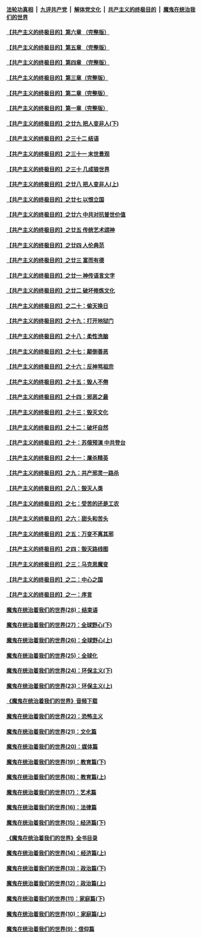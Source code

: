 ####  [法轮功真相](../../../../basic/blob/master/README.md?t=02210739) &nbsp;|&nbsp; [九评共产党](../../../../9ping.md/blob/master/README.md?t=02210739) &nbsp;|&nbsp; [解体党文化](../../../../jtdwh.md/blob/master/README.md?t=02210739)  &nbsp;|&nbsp; [共产主义的终极目的](../../../../gczydzjmd.md/blob/master/README.md?t=02210739) &nbsp;|&nbsp; [魔鬼在统治我们的世界](../../../../mgztzwmdsj.md/blob/master/README.md?t=02210739) 

#### [【共产主义的终极目的】第六章 （完整版）](../pages/nsc422/n11428913.md?t=02210739) 

#### [【共产主义的终极目的】第五章 （完整版）](../pages/nsc422/n11428912.md?t=02210739) 

#### [【共产主义的终极目的】第四章 （完整版）](../pages/nsc422/n11428907.md?t=02210739) 

#### [【共产主义的终极目的】第三章（完整版）](../pages/nsc422/n11428848.md?t=02210739) 

#### [【共产主义的终极目的】第二章（完整版）](../pages/nsc422/n11428831.md?t=02210739) 

#### [【共产主义的终极目的】第一章（完整版）](../pages/nsc422/n11417651.md?t=02210739) 

#### [【共产主义的终极目的】之廿九 把人变非人(下)](../pages/nsc422/n11344140.md?t=02210739) 

#### [【共产主义的终极目的】之三十二 结语](../pages/nsc422/n11360535.md?t=02210739) 

#### [【共产主义的终极目的】之三十一 末世景观](../pages/nsc422/n11351129.md?t=02210739) 

#### [【共产主义的终极目的】之三十 几成狼世界](../pages/nsc422/n11348280.md?t=02210739) 

#### [【共产主义的终极目的】之廿八 把人变非人(上)](../pages/nsc422/n11340492.md?t=02210739) 

#### [【共产主义的终极目的】之廿七 以恨立国](../pages/nsc422/n11336944.md?t=02210739) 

#### [【共产主义的终极目的】之廿六 中共对抗普世价值](../pages/nsc422/n11324785.md?t=02210739) 

#### [【共产主义的终极目的】之廿五 传统艺术颂神](../pages/nsc422/n11296396.md?t=02210739) 

#### [【共产主义的终极目的】之廿四 人伦典范](../pages/nsc422/n11296397.md?t=02210739) 

#### [【共产主义的终极目的】之廿三 富而有德](../pages/nsc422/n11283598.md?t=02210739) 

#### [【共产主义的终极目的】之廿一 神传语言文字](../pages/nsc422/n11263265.md?t=02210739) 

#### [【共产主义的终极目的】之廿二 破坏修炼文化](../pages/nsc422/n11245728.md?t=02210739) 

#### [【共产主义的终极目的】之二十：偷天换日](../pages/nsc422/n11238846.md?t=02210739) 

#### [【共产主义的终极目的】之十九：打开地狱门](../pages/nsc422/n11206376.md?t=02210739) 

#### [【共产主义的终极目的】之十八：柔性洗脑](../pages/nsc422/n11199994.md?t=02210739) 

#### [【共产主义的终极目的】之十七：颠倒善恶](../pages/nsc422/n11179782.md?t=02210739) 

#### [【共产主义的终极目的】之十六：反神骂祖宗](../pages/nsc422/n11166798.md?t=02210739) 

#### [【共产主义的终极目的】之十五：毁人不倦](../pages/nsc422/n11166792.md?t=02210739) 

#### [【共产主义的终极目的】之十四：邪恶之最](../pages/nsc422/n11150249.md?t=02210739) 

#### [【共产主义的终极目的】之十三：毁灭文化](../pages/nsc422/n11135227.md?t=02210739) 

#### [【共产主义的终极目的】之十二：破坏自然](../pages/nsc422/n11135214.md?t=02210739) 

#### [【共产主义的终极目的】之十：苏俄预演 中共登台](../pages/nsc422/n11118424.md?t=02210739) 

#### [【共产主义的终极目的】之十一：屠杀精英](../pages/nsc422/n11118442.md?t=02210739) 

#### [【共产主义的终极目的】之九：共产邪灵一路杀](../pages/nsc422/n11114139.md?t=02210739) 

#### [【共产主义的终极目的】之八：毁灭人类](../pages/nsc422/n11108503.md?t=02210739) 

#### [【共产主义的终极目的】之七：受苦的还是工农](../pages/nsc422/n11101809.md?t=02210739) 

#### [【共产主义的终极目的】之六：甜头和苦头](../pages/nsc422/n11096971.md?t=02210739) 

#### [【共产主义的终极目的】之五：万变不离其邪](../pages/nsc422/n11091285.md?t=02210739) 

#### [【共产主义的终极目的】之四：毁灭路线图](../pages/nsc422/n11086284.md?t=02210739) 

#### [【共产主义的终极目的】之三：马克思魔变](../pages/nsc422/n11061941.md?t=02210739) 

#### [【共产主义的终极目的】之二：中心之国](../pages/nsc422/n11047728.md?t=02210739) 

#### [【共产主义的终极目的】之一：序言](../pages/nsc422/n11086077.md?t=02210739) 

#### [魔鬼在统治着我们的世界(28)：结束语](../pages/nsc422/n10936246.md?t=02210739) 

#### [魔鬼在统治着我们的世界(27)：全球野心(下)](../pages/nsc422/n10928319.md?t=02210739) 

#### [魔鬼在统治着我们的世界(26)：全球野心(上)](../pages/nsc422/n10900318.md?t=02210739) 

#### [魔鬼在统治着我们的世界(25)：全球化](../pages/nsc422/n10788205.md?t=02210739) 

#### [魔鬼在统治着我们的世界(24)：环保主义(下)](../pages/nsc422/n10695307.md?t=02210739) 

#### [魔鬼在统治着我们的世界(23)：环保主义(上)](../pages/nsc422/n10688613.md?t=02210739) 

#### [《魔鬼在统治着我们的世界》音频下载](../pages/nsc422/n10635553.md?t=02210739) 

#### [魔鬼在统治着我们的世界(22)：恐怖主义](../pages/nsc422/n10614727.md?t=02210739) 

#### [魔鬼在统治着我们的世界(21)：文化篇](../pages/nsc422/n10597706.md?t=02210739) 

#### [魔鬼在统治着我们的世界(20)：媒体篇](../pages/nsc422/n10586579.md?t=02210739) 

#### [魔鬼在统治着我们的世界(19)：教育篇(下)](../pages/nsc422/n10564808.md?t=02210739) 

#### [魔鬼在统治着我们的世界(18)：教育篇(上)](../pages/nsc422/n10526970.md?t=02210739) 

#### [魔鬼在统治着我们的世界(17)：艺术篇](../pages/nsc422/n10499093.md?t=02210739) 

#### [魔鬼在统治着我们的世界(16)：法律篇](../pages/nsc422/n10485969.md?t=02210739) 

#### [魔鬼在统治着我们的世界(15)：经济篇(下)](../pages/nsc422/n10469975.md?t=02210739) 

#### [《魔鬼在统治着我们的世界》全书目录](../pages/nsc422/n10464261.md?t=02210739) 

#### [魔鬼在统治着我们的世界(14)：经济篇(上)](../pages/nsc422/n10457370.md?t=02210739) 

#### [魔鬼在统治着我们的世界(13)：政治篇(下)](../pages/nsc422/n10448270.md?t=02210739) 

#### [魔鬼在统治着我们的世界(12)：政治篇(上)](../pages/nsc422/n10444576.md?t=02210739) 

#### [魔鬼在统治着我们的世界(11)：家庭篇(下)](../pages/nsc422/n10440961.md?t=02210739) 

#### [魔鬼在统治着我们的世界(10)：家庭篇(上)](../pages/nsc422/n10435448.md?t=02210739) 

#### [魔鬼在统治着我们的世界(9)：信仰篇](../pages/nsc422/n10432159.md?t=02210739) 

